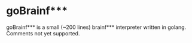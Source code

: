# goBrainf***
goBrainf*** is a small (~200 lines) brainf*** interpreter written in golang. Comments not yet supported.